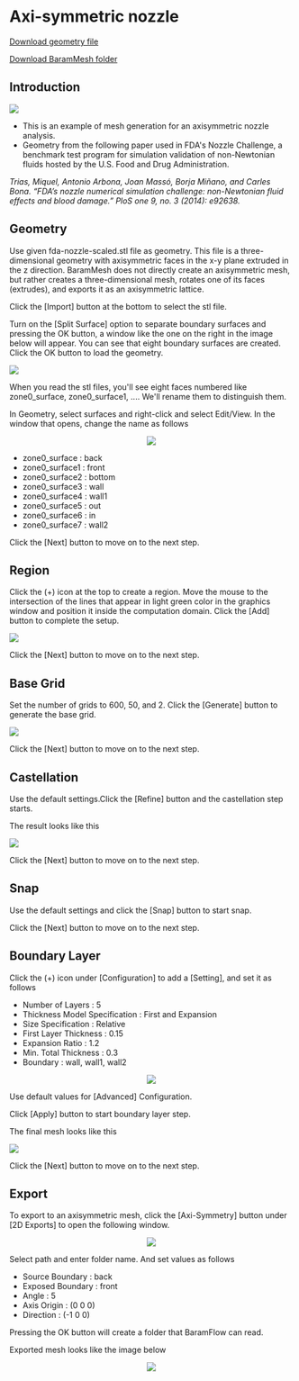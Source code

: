 # Axi-symmetric nozzle

[Download geometry file](https://drive.google.com/file/d/1mWnujK9XPQyt5gnSD0Z4cF3hP67tHVA1/view?usp=sharing) 

[Download BaramMesh folder](https://drive.google.com/file/d/1h3VUvhbEv6gdD8tPpWSNXwshjvHYwYch/view?usp=sharing)

## Introduction 

[![](https://github.com/nextfoam/baram-pages/raw/main/screenshots/blood/intro.png)](https://github.com/nextfoam/baram-pages/raw/main/screenshots/blood/intro.png)

* This is an example of mesh generation for an axisymmetric nozzle analysis.
* Geometry from the following paper used in FDA's Nozzle Challenge, a benchmark test program for simulation validation of non-Newtonian fluids hosted by the U.S. Food and Drug Administration.

_Trias, Miquel, Antonio Arbona, Joan Massó, Borja Miñano, and Carles Bona. “FDA’s nozzle numerical simulation challenge: non-Newtonian fluid effects and blood damage.” PloS one 9, no. 3 (2014): e92638._ 

## Geometry

Use given fda-nozzle-scaled.stl file as geometry. This file is a three-dimensional geometry with axisymmetric faces in the x-y plane extruded in the z direction. BaramMesh does not directly create an axisymmetric mesh, but rather creates a three-dimensional mesh, rotates one of its faces (extrudes), and exports it as an axisymmetric lattice.

Click the [Import] button at the bottom to select the stl file.

Turn on the [Split Surface] option to separate boundary surfaces and pressing the OK button, a window like the one on the right in the image below will appear. You can see that eight boundary surfaces are created. Click the OK button to load the geometry.

[![](https://github.com/nextfoam/baram-pages/raw/main/screenshots/mesh/nonNewtonianNozzle/importSTL.png)](https://github.com/nextfoam/baram-pages/raw/main/screenshots/mesh/nonNewtonianNozzle/importSTL.png)

When you read the stl files, you'll see eight faces numbered like zone0\_surface, zone0\_surface1, .... We'll rename them to distinguish them. 

In Geometry, select surfaces and right-click and select Edit/View. In the window that opens, change the name as follows 

<p align='center'>
    <img src="https://github.com/nextfoam/baram-pages/raw/main/screenshots/mesh/nonNewtonianNozzle/changeName.png"  >
    <br> 
</p>

+ zone0\_surface : back
+ zone0\_surface1 : front
+ zone0\_surface2 : bottom
+ zone0\_surface3 : wall
+ zone0\_surface4 : wall1
+ zone0\_surface5 : out
+ zone0\_surface6 : in
+ zone0\_surface7 : wall2

Click the [Next] button to move on to the next step.

<!-------------------------------------------------------------------------------------------------->
## Region

Click the (+) icon at the top to create a region. Move the mouse to the intersection of the lines that appear in light green color in the graphics window and position it inside the computation domain. Click the [Add] button to complete the setup.

[![](https://github.com/nextfoam/baram-pages/raw/main/screenshots/mesh/nonNewtonianNozzle/region.png)](https://github.com/nextfoam/baram-pages/raw/main/screenshots/mesh/nonNewtonianNozzle/region.png)

Click the [Next] button to move on to the next step.

<!-------------------------------------------------------------------------------------------------->
## Base Grid

Set the number of grids to 600, 50, and 2. Click the [Generate] button to generate the base grid.

[![](https://github.com/nextfoam/baram-pages/raw/main/screenshots/mesh/nonNewtonianNozzle/baseGrid.png)](https://github.com/nextfoam/baram-pages/raw/main/screenshots/mesh/nonNewtonianNozzle/baseGrid.png)

Click the [Next] button to move on to the next step.

<!-------------------------------------------------------------------------------------------------->
## Castellation

Use the default settings.Click the [Refine] button and the castellation step starts.

The result looks like this

[![](https://github.com/nextfoam/baram-pages/raw/main/screenshots/mesh/nonNewtonianNozzle/castel.png)](https://github.com/nextfoam/baram-pages/raw/main/screenshots/mesh/nonNewtonianNozzle/castel.png)

Click the [Next] button to move on to the next step.

<!-------------------------------------------------------------------------------------------------->
## Snap

Use the default settings and click the [Snap] button to start snap.

Click the [Next] button to move on to the next step.

<!-------------------------------------------------------------------------------------------------->
## Boundary Layer

Click the (+) icon under [Configuration] to add a [Setting], and set it as follows

+ Number of Layers : 5
+ Thickness Model Specification : First and Expansion
+ Size Specification : Relative
+ First Layer Thickness : 0.15
+ Expansion Ratio : 1.2
+ Min. Total Thickness : 0.3
+ Boundary : wall, wall1, wall2

<p align='center'>
    <img src="https://github.com/nextfoam/baram-pages/raw/main/screenshots/mesh/nonNewtonianNozzle/nozzle_layer.png"  >
    <br> 
</p>

Use default values for [Advanced] Configuration.

Click [Apply] button to start boundary layer step.

The final mesh looks like this 

[![](https://github.com/nextfoam/baram-pages/raw/main/screenshots/mesh/nonNewtonianNozzle/layer.png)](https://github.com/nextfoam/baram-pages/raw/main/screenshots/mesh/nonNewtonianNozzle/layer.png)

Click the [Next] button to move on to the next step.

<!-------------------------------------------------------------------------------------------------->
## Export

To export to an axisymmetric mesh, click the [Axi-Symmetry] button under [2D Exports] to open the following window.

<p align='center'>
    <img src="https://github.com/nextfoam/baram-pages/raw/main/screenshots/mesh/nonNewtonianNozzle/nozzle_export.png"  >
    <br> 
</p>

Select path and enter folder name. And set values as follows
+ Source Boundary : back
+ Exposed Boundary : front
+ Angle : 5
+ Axis Origin : (0 0 0)
+ Direction : (-1 0 0)

Pressing the OK button will create a folder that BaramFlow can read. 

Exported mesh looks like the image below

<p align='center'>
    <img src="https://github.com/nextfoam/baram-pages/raw/main/screenshots/mesh/nonNewtonianNozzle/nozzle_exported_mesh.png"  >
    <br> 
</p>


